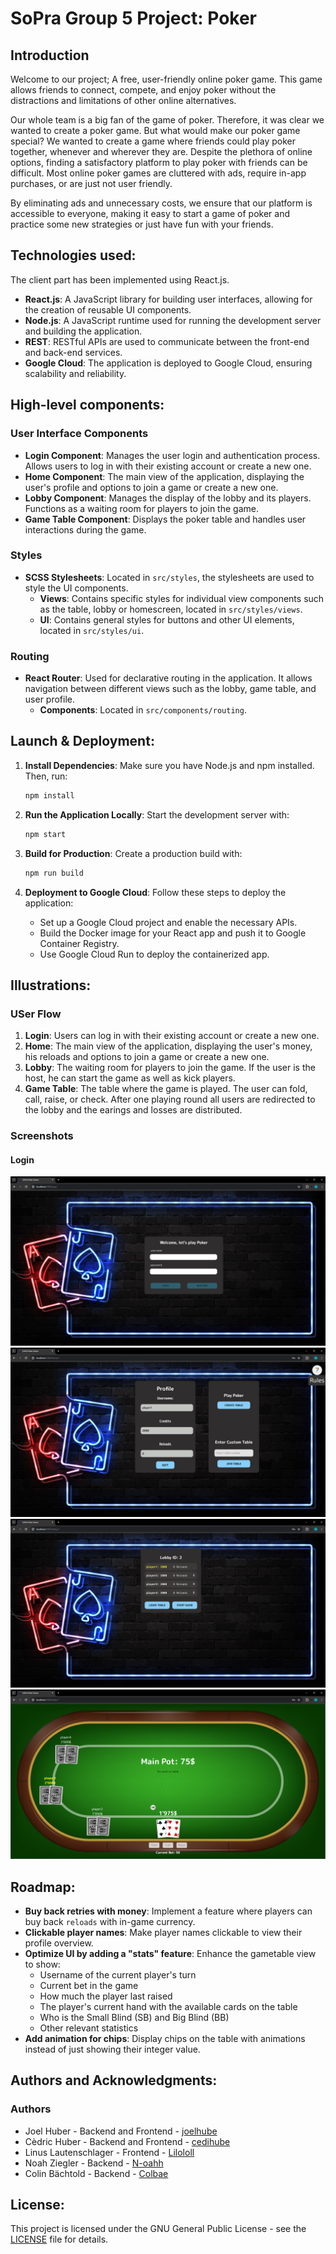 # SoPra Group 5 Project: Poker
## Introduction
Welcome to our project; A free, user-friendly online poker game. This game allows friends to connect, compete, and enjoy poker without the distractions and limitations of other online alternatives.

Our whole team is a big fan of the game of poker. Therefore, it was clear we wanted to create a poker game. But what would make our poker game special? We wanted to create a game where friends could play poker together, whenever and wherever they are. Despite the plethora of online options, finding a satisfactory platform to play poker with friends can be difficult. Most online poker games are cluttered with ads, require in-app purchases, or are just not user friendly.

By eliminating ads and unnecessary costs, we ensure that our platform is accessible to everyone, making it easy to start a game of poker and practice some new strategies or just have fun with your friends.

## Technologies used:
The client part has been implemented using React.js.

- **React.js**: A JavaScript library for building user interfaces, allowing for the creation of reusable UI components.
- **Node.js**: A JavaScript runtime used for running the development server and building the application.
- **REST**: RESTful APIs are used to communicate between the front-end and back-end services.
- **Google Cloud**: The application is deployed to Google Cloud, ensuring scalability and reliability.

## High-level components:
### User Interface Components
- **Login Component**: Manages the user login and authentication process. Allows users to log in with their existing account or create a new one.
- **Home Component**: The main view of the application, displaying the user's profile and options to join a game or create a new one.
- **Lobby Component**: Manages the display of the lobby and its players. Functions as a waiting room for players to join the game.
- **Game Table Component**: Displays the poker table and handles user interactions during the game.


### Styles
- **SCSS Stylesheets**: Located in `src/styles`, the stylesheets are used to style the UI components.
    - **Views**: Contains specific styles for individual view components such as the table, lobby or homescreen, located in `src/styles/views`.
    - **UI**: Contains general styles for buttons and other UI elements, located in `src/styles/ui`.

### Routing
- **React Router**: Used for declarative routing in the application. It allows navigation between different views such as the lobby, game table, and user profile.
    - **Components**: Located in `src/components/routing`.

## Launch & Deployment:
1. **Install Dependencies**: Make sure you have Node.js and npm installed. Then, run:
    ```bash
    npm install
    ```

2. **Run the Application Locally**: Start the development server with:
    ```bash
    npm start
    ```

3. **Build for Production**: Create a production build with:
    ```bash
    npm run build
    ```

4. **Deployment to Google Cloud**: Follow these steps to deploy the application:
    - Set up a Google Cloud project and enable the necessary APIs.
    - Build the Docker image for your React app and push it to Google Container Registry.
    - Use Google Cloud Run to deploy the containerized app.

## Illustrations:
### USer Flow
1. **Login**: Users can log in with their existing account or create a new one.
2. **Home**: The main view of the application, displaying the user's money, his reloads and options to join a game or create a new one.
3. **Lobby**: The waiting room for players to join the game. If the user is the host, he can start the game as well as kick players.
4. **Game Table**: The table where the game is played. The user can fold, call, raise, or check. After one playing round all users are redirected to the lobby and the earings and losses are distributed.

### Screenshots
#### Login
![Login](./screenshots/login.png)
![Homescreeen](./screenshots/Home.png)
![Lobby](./screenshots/Lobby.png)
![Game Table Start](./screenshots/Start.png)





## Roadmap:
- **Buy back retries with money**: Implement a feature where players can buy back `reloads` with in-game currency.
- **Clickable player names**: Make player names clickable to view their profile overview.
- **Optimize UI by adding a "stats" feature**: Enhance the gametable view to show:
    - Username of the current player's turn
    - Current bet in the game
    - How much the player last raised
    - The player's current hand with the available cards on the table
    - Who is the Small Blind (SB) and Big Blind (BB)
    - Other relevant statistics
- **Add animation for chips**: Display chips on the table with animations instead of just showing their integer value.


## Authors and Acknowledgments:
### Authors
- Joel Huber - Backend and Frontend - [joelhube](https://github.com/joelhube)
- Cèdric Huber - Backend and Frontend - [cedihube](https://github.com/cedihuber)
- Linus Lautenschlager - Frontend - [Lilololl](https://github.com/Lilololl)
- Noah Ziegler - Backend - [N-oahh](https://github.com/N-oahh)
- Colin Bächtold - Backend - [Colbae](https://github.com/Colbae)

## License:
This project is licensed under the GNU General Public License - see the [LICENSE](LICENSE) file for details.
